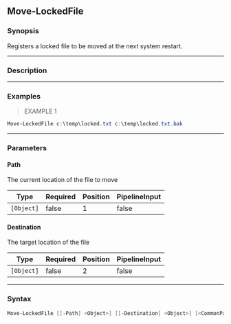 Move-LockedFile
---------------

### Synopsis
Registers a locked file to be moved at the next system restart.

---

### Description

---

### Examples
> EXAMPLE 1

```PowerShell
Move-LockedFile c:\temp\locked.txt c:\temp\locked.txt.bak
```

---

### Parameters
#### **Path**
The current location of the file to move

|Type      |Required|Position|PipelineInput|
|----------|--------|--------|-------------|
|`[Object]`|false   |1       |false        |

#### **Destination**
The target location of the file

|Type      |Required|Position|PipelineInput|
|----------|--------|--------|-------------|
|`[Object]`|false   |2       |false        |

---

### Syntax
```PowerShell
Move-LockedFile [[-Path] <Object>] [[-Destination] <Object>] [<CommonParameters>]
```
